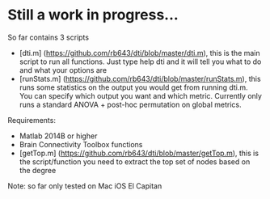 # Still a work in progress...

So far contains 3 scripts

- [dti.m] (https://github.com/rb643/dti/blob/master/dti.m), this is the main script to run all functions. Just type help dti and it will tell you what to do and what your options are
- [runStats.m] (https://github.com/rb643/dti/blob/master/runStats.m), this runs some statistics on the output you would get from running dti.m. You can specify which output you want and which metric. Currently only runs a standard ANOVA + post-hoc permutation on global metrics.

Requirements:
- Matlab 2014B or higher
- Brain Connectivity Toolbox functions
- [getTop.m] (https://github.com/rb643/dti/blob/master/getTop.m), this is the script/function you need to extract the top set of nodes based on the degree

Note: so far only tested on Mac iOS El Capitan
